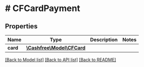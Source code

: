 # # CFCardPayment

## Properties

Name | Type | Description | Notes
------------ | ------------- | ------------- | -------------
**card** | [**\Cashfree\Model\CFCard**](CFCard.md) |  |

[[Back to Model list]](../../README.md#models) [[Back to API list]](../../README.md#endpoints) [[Back to README]](../../README.md)
